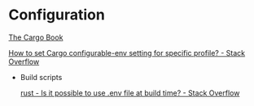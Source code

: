 # Configuration
[The Cargo Book](https://doc.rust-lang.org/cargo/reference/config.html)

[How to set Cargo configurable-env setting for specific profile? - Stack Overflow](https://stackoverflow.com/questions/73872936/how-to-set-cargo-configurable-env-setting-for-specific-profile)
- Build scripts

  [rust - Is it possible to use .env file at build time? - Stack Overflow](https://stackoverflow.com/a/73041609/14105244)